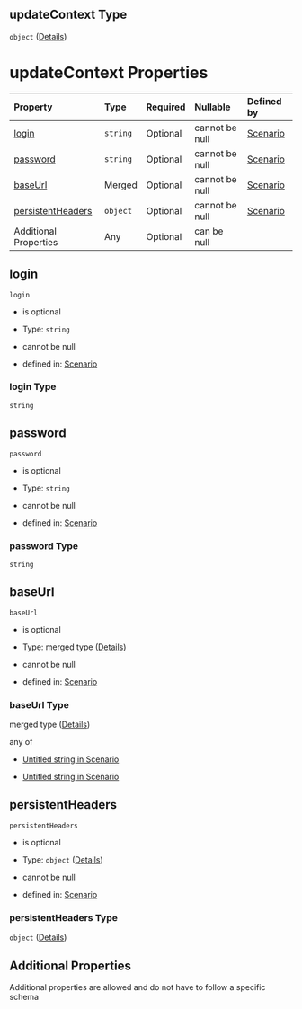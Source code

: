 ## updateContext Type

`object` ([Details](schema-defs-updatecontextaction-properties-updatecontext.md))

# updateContext Properties

| Property                                | Type     | Required | Nullable       | Defined by                                                                                                                                                                                                           |
| :-------------------------------------- | :------- | :------- | :------------- | :------------------------------------------------------------------------------------------------------------------------------------------------------------------------------------------------------------------- |
| [login](#login)                         | `string` | Optional | cannot be null | [Scenario](schema-defs-updatecontextaction-properties-updatecontext-properties-login.md "/schemas/updateContextAction#/$defs/updateContextAction/properties/updateContext/properties/login")                         |
| [password](#password)                   | `string` | Optional | cannot be null | [Scenario](schema-defs-updatecontextaction-properties-updatecontext-properties-password.md "/schemas/updateContextAction#/$defs/updateContextAction/properties/updateContext/properties/password")                   |
| [baseUrl](#baseurl)                     | Merged   | Optional | cannot be null | [Scenario](schema-defs-updatecontextaction-properties-updatecontext-properties-baseurl.md "/schemas/updateContextAction#/$defs/updateContextAction/properties/updateContext/properties/baseUrl")                     |
| [persistentHeaders](#persistentheaders) | `object` | Optional | cannot be null | [Scenario](schema-defs-updatecontextaction-properties-updatecontext-properties-persistentheaders.md "/schemas/updateContextAction#/$defs/updateContextAction/properties/updateContext/properties/persistentHeaders") |
| Additional Properties                   | Any      | Optional | can be null    |                                                                                                                                                                                                                      |

## login



`login`

*   is optional

*   Type: `string`

*   cannot be null

*   defined in: [Scenario](schema-defs-updatecontextaction-properties-updatecontext-properties-login.md "/schemas/updateContextAction#/$defs/updateContextAction/properties/updateContext/properties/login")

### login Type

`string`

## password



`password`

*   is optional

*   Type: `string`

*   cannot be null

*   defined in: [Scenario](schema-defs-updatecontextaction-properties-updatecontext-properties-password.md "/schemas/updateContextAction#/$defs/updateContextAction/properties/updateContext/properties/password")

### password Type

`string`

## baseUrl



`baseUrl`

*   is optional

*   Type: merged type ([Details](schema-defs-updatecontextaction-properties-updatecontext-properties-baseurl.md))

*   cannot be null

*   defined in: [Scenario](schema-defs-updatecontextaction-properties-updatecontext-properties-baseurl.md "/schemas/updateContextAction#/$defs/updateContextAction/properties/updateContext/properties/baseUrl")

### baseUrl Type

merged type ([Details](schema-defs-updatecontextaction-properties-updatecontext-properties-baseurl.md))

any of

*   [Untitled string in Scenario](schema-defs-updatecontextaction-properties-updatecontext-properties-baseurl-anyof-0.md "check type definition")

*   [Untitled string in Scenario](schema-defs-updatecontextaction-properties-updatecontext-properties-baseurl-anyof-1.md "check type definition")

## persistentHeaders



`persistentHeaders`

*   is optional

*   Type: `object` ([Details](schema-defs-updatecontextaction-properties-updatecontext-properties-persistentheaders.md))

*   cannot be null

*   defined in: [Scenario](schema-defs-updatecontextaction-properties-updatecontext-properties-persistentheaders.md "/schemas/updateContextAction#/$defs/updateContextAction/properties/updateContext/properties/persistentHeaders")

### persistentHeaders Type

`object` ([Details](schema-defs-updatecontextaction-properties-updatecontext-properties-persistentheaders.md))

## Additional Properties

Additional properties are allowed and do not have to follow a specific schema
